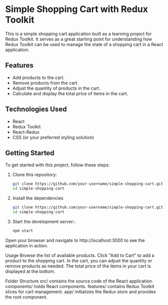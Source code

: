 # Simple Shopping Cart with Redux Toolkit

This is a simple shopping cart application built as a learning project for Redux Toolkit. It serves as a great starting point for understanding how Redux Toolkit can be used to manage the state of a shopping cart in a React application.

## Features

- Add products to the cart.
- Remove products from the cart.
- Adjust the quantity of products in the cart.
- Calculate and display the total price of items in the cart.

## Technologies Used

- React
- Redux Toolkit
- React-Redux
- CSS (or your preferred styling solution)

## Getting Started

To get started with this project, follow these steps:

1. Clone this repository:

   ```bash
   git clone https://github.com/your-username/simple-shopping-cart.git
   cd simple-shopping-cart
   ```

2. Install the dependencies

   ```bash
   git clone https://github.com/your-username/simple-shopping-cart.git
   cd simple-shopping-cart
   ```

3. Start the development server::

   ```bash
   npm start
   ```

Open your browser and navigate to http://localhost:3000 to see the application in action.

Usage
Browse the list of available products.
Click "Add to Cart" to add a product to the shopping cart.
In the cart, you can adjust the quantity or remove products as needed.
The total price of the items in your cart is displayed at the bottom.

Folder Structure
src/ contains the source code of the React application.
components/ holds React components.
features/ contains Redux Toolkit slices for cart management.
app/ initializes the Redux store and provides the root component.
